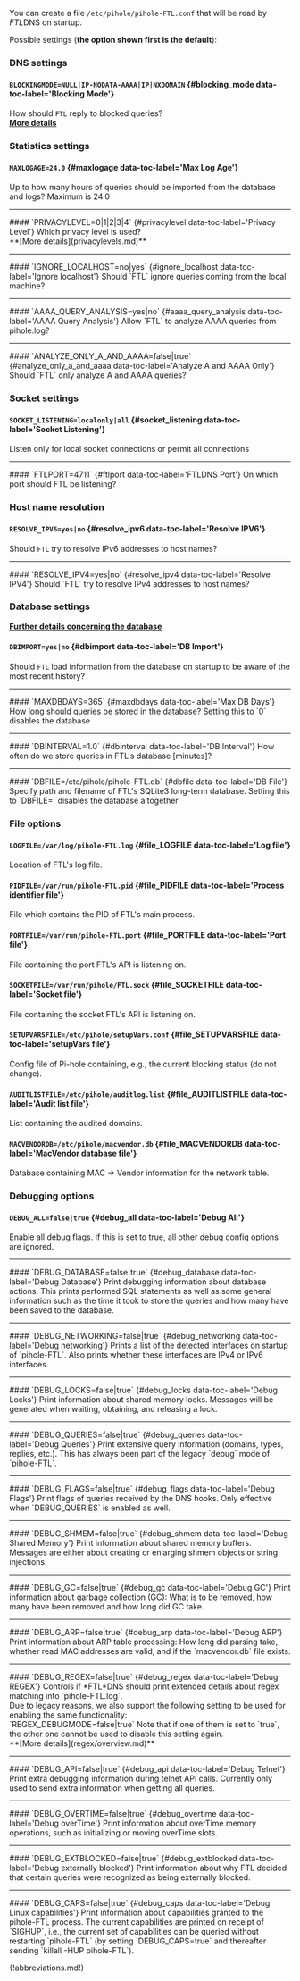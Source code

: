 You can create a file `/etc/pihole/pihole-FTL.conf` that will be read by *FTL*DNS on startup.

Possible settings (**the option shown first is the default**):
### DNS settings

#### `BLOCKINGMODE=NULL|IP-NODATA-AAAA|IP|NXDOMAIN` {#blocking_mode data-toc-label='Blocking Mode'}
How should `FTL` reply to blocked queries?<br>
**[More details](blockingmode.md)**

### Statistics settings

#### `MAXLOGAGE=24.0` {#maxlogage data-toc-label='Max Log Age'}
  Up to how many hours of queries should be imported from the database and logs? Maximum is 24.0
<hr/>
#### `PRIVACYLEVEL=0|1|2|3|4` {#privacylevel data-toc-label='Privacy Level'}
  Which privacy level is used?<br>
**[More details](privacylevels.md)**
<hr/>
#### `IGNORE_LOCALHOST=no|yes` {#ignore_localhost data-toc-label='Ignore localhost'}
  Should `FTL` ignore queries coming from the local machine?
<hr/>
#### `AAAA_QUERY_ANALYSIS=yes|no` {#aaaa_query_analysis data-toc-label='AAAA Query Analysis'}
  Allow `FTL` to analyze AAAA queries from pihole.log?
<hr/>
#### `ANALYZE_ONLY_A_AND_AAAA=false|true` {#analyze_only_a_and_aaaa data-toc-label='Analyze A and AAAA Only'}
  Should `FTL` only analyze A and AAAA queries?

### Socket settings

#### `SOCKET_LISTENING=localonly|all` {#socket_listening data-toc-label='Socket Listening'}
  Listen only for local socket connections or permit all connections
<hr/>
#### `FTLPORT=4711` {#ftlport data-toc-label='FTLDNS Port'}
  On which port should FTL be listening?

### Host name resolution

#### `RESOLVE_IPV6=yes|no` {#resolve_ipv6 data-toc-label='Resolve IPV6'}
  Should `FTL` try to resolve IPv6 addresses to host names?
<hr/>
#### `RESOLVE_IPV4=yes|no` {#resolve_ipv4 data-toc-label='Resolve IPV4'}
  Should `FTL` try to resolve IPv4 addresses to host names?

### Database settings
**[Further details concerning the database](database.md)**

#### `DBIMPORT=yes|no` {#dbimport data-toc-label='DB Import'}
  Should `FTL` load information from the database on startup to be aware of the most recent history?
<hr/>
#### `MAXDBDAYS=365` {#maxdbdays data-toc-label='Max DB Days'}
  How long should queries be stored in the database? Setting this to `0` disables the database
<hr/>
#### `DBINTERVAL=1.0` {#dbinterval data-toc-label='DB Interval'}
  How often do we store queries in FTL's database [minutes]?
<hr/>
#### `DBFILE=/etc/pihole/pihole-FTL.db` {#dbfile data-toc-label='DB File'}
  Specify path and filename of FTL's SQLite3 long-term database. Setting this to `DBFILE=` disables the database altogether

### File options

#### `LOGFILE=/var/log/pihole-FTL.log` {#file_LOGFILE data-toc-label='Log file'}
  Location of FTL's log file.

#### `PIDFILE=/var/run/pihole-FTL.pid` {#file_PIDFILE data-toc-label='Process identifier file'}
  File which contains the PID of FTL's main process.

#### `PORTFILE=/var/run/pihole-FTL.port` {#file_PORTFILE data-toc-label='Port file'}
  File containing the port FTL's API is listening on.

#### `SOCKETFILE=/var/run/pihole/FTL.sock` {#file_SOCKETFILE data-toc-label='Socket file'}
  File containing the socket FTL's API is listening on.

#### `SETUPVARSFILE=/etc/pihole/setupVars.conf` {#file_SETUPVARSFILE data-toc-label='setupVars file'}
  Config file of Pi-hole containing, e.g., the current blocking status (do not change).

#### `AUDITLISTFILE=/etc/pihole/auditlog.list` {#file_AUDITLISTFILE data-toc-label='Audit list file'}
  List containing the audited domains.

#### `MACVENDORDB=/etc/pihole/macvendor.db` {#file_MACVENDORDB data-toc-label='MacVendor database file'}
  Database containing MAC -> Vendor information for the network table.

<!-- #### `GRAVITYDB=/etc/pihole/gravity.db`
  Database containing the blocked, white- and blacklisted domains as well as the regex filters. -->

### Debugging options

#### `DEBUG_ALL=false|true` {#debug_all data-toc-label='Debug All'}
  Enable all debug flags. If this is set to true, all other debug config options are ignored.
<hr/>
#### `DEBUG_DATABASE=false|true` {#debug_database data-toc-label='Debug Database'}
  Print debugging information about database actions. This prints performed SQL statements as well as some general information such as the time it took to store the queries and how many have been saved to the database.
<hr/>
#### `DEBUG_NETWORKING=false|true` {#debug_networking data-toc-label='Debug networking'}
  Prints a list of the detected interfaces on startup of `pihole-FTL`. Also prints whether these interfaces are IPv4 or IPv6 interfaces.
<hr/>
#### `DEBUG_LOCKS=false|true` {#debug_locks data-toc-label='Debug Locks'}
  Print information about shared memory locks. Messages will be generated when waiting, obtaining, and releasing a lock.
<hr/>
#### `DEBUG_QUERIES=false|true` {#debug_queries data-toc-label='Debug Queries'}
  Print extensive query information (domains, types, replies, etc.). This has always been part of the legacy `debug` mode of `pihole-FTL`.
<hr/>
#### `DEBUG_FLAGS=false|true` {#debug_flags data-toc-label='Debug Flags'}
  Print flags of queries received by the DNS hooks. Only effective when `DEBUG_QUERIES` is enabled as well.
<hr/>
#### `DEBUG_SHMEM=false|true` {#debug_shmem data-toc-label='Debug Shared Memory'}
  Print information about shared memory buffers. Messages are either about creating or enlarging shmem objects or string injections.
<hr/>
#### `DEBUG_GC=false|true` {#debug_gc data-toc-label='Debug GC'}
  Print information about garbage collection (GC): What is to be removed, how many have been removed and how long did GC take.
<hr/>
#### `DEBUG_ARP=false|true` {#debug_arp data-toc-label='Debug ARP'}
  Print information about ARP table processing: How long did parsing take, whether read MAC addresses are valid, and if the `macvendor.db` file exists.
<hr/>
#### `DEBUG_REGEX=false|true` {#debug_regex data-toc-label='Debug REGEX'}
  Controls if *FTL*DNS should print extended details about regex matching into `pihole-FTL.log`.<br>
  Due to legacy reasons, we also support the following setting to be used for enabling the same functionality:<br>
  `REGEX_DEBUGMODE=false|true`
  Note that if one of them is set to `true`, the other one cannot be used to disable this setting again.<br>
  **[More details](regex/overview.md)**
<hr/>
#### `DEBUG_API=false|true` {#debug_api data-toc-label='Debug Telnet'}
  Print extra debugging information during telnet API calls. Currently only used to send extra information when getting all queries.
<hr/>
#### `DEBUG_OVERTIME=false|true` {#debug_overtime data-toc-label='Debug overTime'}
  Print information about overTime memory operations, such as initializing or moving overTime slots.
<hr/>
#### `DEBUG_EXTBLOCKED=false|true` {#debug_extblocked data-toc-label='Debug externally blocked'}
  Print information about why FTL decided that certain queries were recognized as being externally blocked.
<hr/>
#### `DEBUG_CAPS=false|true` {#debug_caps data-toc-label='Debug Linux capabilities'}
  Print information about capabilities granted to the pihole-FTL process. The current capabilities are printed on receipt of `SIGHUP`, i.e., the current set of capabilities can be queried without restarting `pihole-FTL` (by setting `DEBUG_CAPS=true` and thereafter sending `killall -HUP pihole-FTL`).

{!abbreviations.md!}

